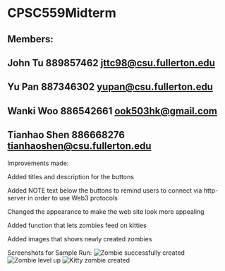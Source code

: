 # CPSC559Midterm

## Members:
## John Tu 889857462 jttc98@csu.fullerton.edu
## Yu Pan 887346302 yupan@csu.fullerton.edu
## Wanki Woo 886542661 ook503hk@gmail.com
## Tianhao Shen 886668276 tianhaoshen@csu.fullerton.edu

Improvements made:
<p>Added titles and description for the buttons</p>
<p>Added NOTE text below the buttons to remind users to connect via http-server in order to use Web3 protocols</p>
<p>Changed the appearance to make the web site look more appealing</p>
<p>Added function that lets zombies feed on kitties</p>
<p>Added images that shows newly created zombies</p>

Screenshots for Sample Run:
![Zombie successfully created](/Screenshots/create-zombie.png)
![Zombie level up](/Screenshots/level-up.png)
![Kitty zombie created](/Screenshots/kitty-zombie.png)
